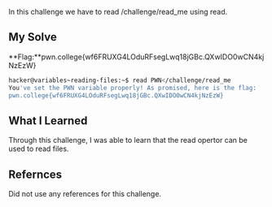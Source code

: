 In this challenge we have to read /challenge/read_me using read.
## My Solve

**Flag:**pwn.college{wf6FRUXG4LOduRFsegLwq18jGBc.QXwIDO0wCN4kjNzEzW}
```bash
hacker@variables~reading-files:~$ read PWN</challenge/read_me
You've set the PWN variable properly! As promised, here is the flag:
pwn.college{wf6FRUXG4LOduRFsegLwq18jGBc.QXwIDO0wCN4kjNzEzW}
```

## What I Learned
Through this challenge, I was able to learn that the read opertor can be used to read files.
## Refernces
Did not use any references for this challenge.
